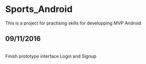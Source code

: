 # Sports_Android
This is a project for practising skills for developping MVP Android

<H2>09/11/2016  </H2><br/>
Finish prototype interface Login and Signup
